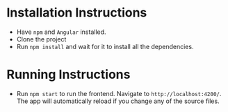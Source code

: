 # Installation Instructions

* Have `npm` and `Angular` installed.
* Clone the project
* Run `npm install` and wait for it to install all the dependencies.

# Running Instructions
* Run `npm start` to run the frontend. Navigate to `http://localhost:4200/`. The app will automatically reload if you change any of the source files.
